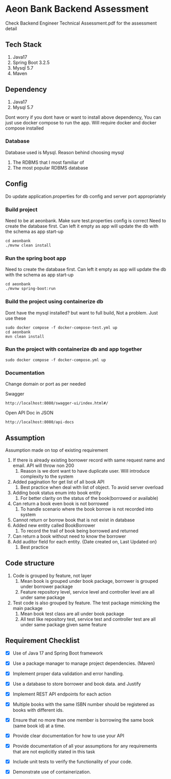 # Aeon Bank Backend Assessment
Check Backend Engineer Technical Assessment.pdf for the assessment detail

## Tech Stack
1. Java17
2. Spring Boot 3.2.5
3. Mysql 5.7
4. Maven

## Dependency
1. Java17
2. Mysql 5.7

Dont worry if you dont have or want to install above dependency, You can just use docker compose to run the app. Will require docker and docker compose installed

### Database
Database used is Mysql.
Reason behind choosing mysql
1. The RDBMS that I most familiar of
2. The most popular RDBMS database

## Config
Do update application.properties for db config and server port appropriately

### Build project
Need to be at aeonbank. Make sure test.properties config is correct
Need to create the database first. Can left it empty as app will update the db with the schema as app start-up
```
cd aeonbank
./mvnw clean install
```

### Run the spring boot app
Need to create the database first. Can left it empty as app will update the db with the schema as app start-up
```
cd aeonbank
./mvnw spring-boot:run
```

### Build the project using containerize db
Dont have the mysql installed? but want to full build, Not a problem. Just use these
```
sudo docker compose -f docker-compose-test.yml up
cd aeonbank
mvn clean install
```

### Run the project with containerize db and app together
```
sudo docker compose -f docker-compose.yml up
```

### Documentation
Change domain or port as per needed

Swagger
```
http://localhost:8080/swagger-ui/index.html#/
```

Open API Doc in JSON
```
http://localhost:8080/api-docs
```

## Assumption
Assumption made on top of existing requirement
1. If there is already existing borrower record with same request name and email. API will throw non 200
   1. Reason is we dont want to have duplicate user. Will introduce complexity to the system
2. Added pagination for get list of all book API
   1. Best practice when deal with list of object. To avoid server overload
3. Adding book status enum into book entity
   1. For better clarity on the status of the book(borrowed or available)
4. Can return a book even book is not borrowed
   1. To handle scenario where the book borrow is not recorded into system
5. Cannot return or borrow book that is not exist in database
6. Added new entity called BookBorrower
   1. To record the trail of book being borrowed and returned
7. Can return a book without need to know the borrower
8. Add auditor field for each entity. {Date created on, Last Updated on}
   1. Best practice


## Code structure
1. Code is grouped by feature, not layer
   1. Mean book is grouped under book package, borrower is grouped under borrower package
   2. Feature repository level, service level and controller level are all under same package
1. Test code is also grouped by feature. The test package mimicking the main package
   1. Mean book test class are all under book package
   2. All test like repository test, service test and controller test are all under same package given same feature

## Requirement Checklist
- [X] Use of Java 17 and Spring Boot framework
- [X] Use a package manager to manage project dependencies. (Maven)
- [X] Implement proper data validation and error handling.
- [X] Use a database to store borrower and book data. and Justify
- [X] Implement REST API endpoints for each action
- [X] Multiple books with the same ISBN number should be registered as books with different
  ids.
- [X] Ensure that no more than one member is borrowing the same book (same book id) at a
  time.
- [X] Provide clear documentation for how to use your API
- [X] Provide documentation of all your assumptions for any requirements that are not
  explicitly stated in this task
- [X] Include unit tests to verify the functionality of your code.
- [X] Demonstrate use of containerization.

